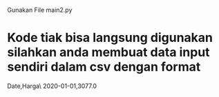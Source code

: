 Gunakan File main2.py

# Kode tiak bisa langsung digunakan silahkan anda membuat data input sendiri dalam csv dengan format 
Date,Harga\\
2020-01-01,3077.0
